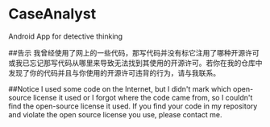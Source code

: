 # CaseAnalyst
Android App for detective thinking

##告示
我曾经使用了网上的一些代码，那写代码并没有标它注用了哪种开源许可或我已忘记那写代码从哪里来导致无法找到其使用的开源许可。若你在我的仓库中发现了你的代码并且与你使用的开源许可违背的行为，请与我联系。

##Notice
I used some code on the Internet, but I didn't mark which open-source license it used or I forgot where the code came from, so I couldn't find the open-source license it used. If you find your code in my repository and violate the open source license you use, please contact me.
